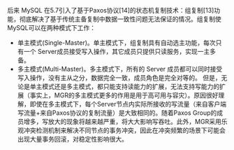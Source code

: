 后来 MySQL 在5.7引入了基于Paxos协议[14]的状态机复制技术：组复制[13]功能，彻底解决了基于传统主备复制中数据一致性问题无法保证的情况。组复制使MySQL可以在两种模式下工作：
- 单主模式(Single-Master)。单主模式下，组复制具有自动选主功能，每次只有一个 Server成员接受写入操作，其它成员只提供只读服务，实现一主多备。
- 多主模式(Multi-Master)。多主模式下，所有的 Server 成员都可以同时接受写入操作，没有主从之分，数据完全一致，成员角色是完全对等的。
但是，无论是单主模式还是多主模式，都只能支持读能力的扩展，无法支持写能力的扩展（事实上，MGR的多主模式更多的作用是用于高可用与容灾）。原因很好理解，即使在多主模式下，每个Server节点内实际所接收的写流量（来自客户端写流量+来自Paxos协议的复制流量）是大致相同的。随着Paxos Group的成员增多，写放大的现象将越来越严重，将大大影响写吞吐。此外，MGR采用乐观冲突检测机制来解决不同节点的事务冲突，因此在冲突频繁的场景下可能会出现大量事务回滚，对稳定性影响很大。
